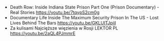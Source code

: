 - Death Row: Inside Indiana State Prison Part One (Prison Documentary) - Real Stories https://youtu.be/7tqypS2cm0g
- Documentary Life Inside The Maximum Security Prison In The US - Lost Lives Behind The Bars https://youtu.be/GKLUITJpijI
- Za kulisami Najcięższe więzienia w Rosji LEKTOR PL https://youtu.be/2aQL4PJmmrE